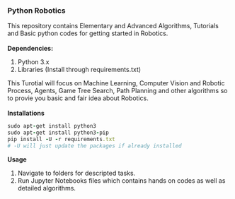 ### Python Robotics
This repository contains Elementary and Advanced Algorithms, Tutorials and Basic python codes for getting started in Robotics.<br>
<br>
**Dependencies:**
1. Python 3.x
2. Libraries (Install through requirements.txt)

This Turotial will focus on Machine Learning, Computer Vision and Robotic Process, Agents, Game Tree Search, Path Planning and other algorithms so to provie you basic and fair idea about Robotics.<br>
<br>
**Installations**
```ruby
sudo apt-get install python3
sudo apt-get install python3-pip
pip install -U -r requirements.txt
# -U will just update the packages if already installed
```

**Usage**
1. Navigate to folders for descripted tasks.
2. Run Jupyter Notebooks files which contains hands on codes as well as detailed algorithms.
